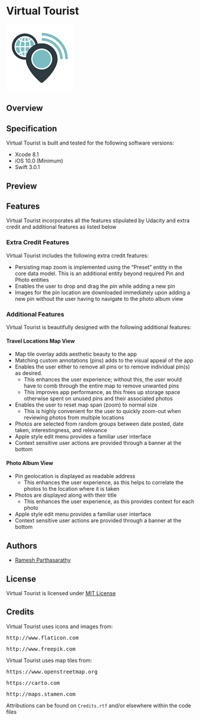 # Virtual Tourist
![Alt Text](https://github.com/Ramesh-P/virtual-tourist/blob/master/Virtual%20Tourist/Assets.xcassets/AppIcon.appiconset/Icon-60%403x.png)
## Overview

## Specification
Virtual Tourist is built and tested for the following software versions:
* Xcode 8.1
* iOS 10.0 (Minimum)
* Swift 3.0.1 
## Preview

## Features
Virtual Tourist incorporates all the features stipulated by Udacity and extra credit and additional features as listed below
### Extra Credit Features
Virtual Tourist includes the following extra credit features:
* Persisting map zoom is implemented using the “Preset” entity in the core data model. This is an additional entity beyond required Pin and Photo entities
* Enables the user to drop and drag the pin while adding a new pin
* Images for the pin location are downloaded immediately upon adding a new pin without the user having to navigate to the photo album view
### Additional Features
Virtual Tourist is beautifully designed with the following additional features:
#### Travel Locations Map View
* Map tile overlay adds aesthetic beauty to the app
* Matching custom annotations (pins) adds to the visual appeal of the app
* Enables the user either to remove all pins or to remove individual pin(s) as desired.
  * This enhances the user experience; without this, the user would have to comb through the entire map to remove unwanted pins
  * This improves app performance, as this frees up storage space otherwise spent on unused pins and their associated photos
* Enables the user to reset map span (zoom) to normal size
  * This is highly convenient for the user to quickly zoom-out when reviewing photos from multiple locations
* Photos are selected from random groups between date posted, date taken, interestingness, and relevance
* Apple style edit menu provides a familiar user interface
* Context sensitive user actions are provided through a banner at the bottom
#### Photo Album View
* Pin geolocation is displayed as readable address
  * This enhances the user experience, as this helps to correlate the photos to the location where it is taken
* Photos are displayed along with their title
  * This enhances the user experience, as this provides context for each photo
* Apple style edit menu provides a familiar user interface
* Context sensitive user actions are provided through a banner at the bottom
## Authors
* [Ramesh Parthasarathy](mailto:msg.rameshp@gmail.com)
## License
Virtual Tourist is licensed under [MIT License](https://github.com/Ramesh-P/virtual-tourist/blob/master/LICENSE)
## Credits
Virtual Tourist uses icons and images from:
<pre>http://www.flaticon.com</pre>
<pre>http://www.freepik.com</pre>
Virtual Tourist uses map tiles from:
<pre>https://www.openstreetmap.org</pre>
<pre>https://carto.com</pre>
<pre>http://maps.stamen.com</pre>
Attributions can be found on `Credits.rtf` and/or elsewhere within the code files

